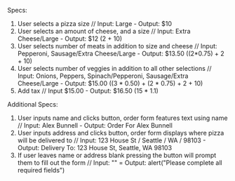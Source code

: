 Specs:
1. User selects a pizza size //
  Input: Large - Output: $10
2. User selects an amount of cheese, and a size //
  Input: Extra Cheese/Large - Output: $12 (2 + 10)
3. User selects number of meats in addition to size and cheese //
  Input: Pepperoni, Sausage/Extra Cheese/Large - Output: $13.50 ((2*0.75) + 2 + 10)
4.  User selects number of veggies in addition to all other selections //
  Input: Onions, Peppers, Spinach/Pepperoni, Sausage/Extra Cheese/Large -
  Output: $15.00 ((3 * 0.50) + (2 * 0.75) + 2 + 10)
5. Add tax //
  Input $15.00 - Output: $16.50 (15 * 1.1)

Additional Specs:
1. User inputs name and clicks button, order form features text using name //
  Input: Alex Bunnell - Output: Order For Alex Bunnell
2. User inputs address and clicks button, order form displays where pizza will be delivered to //
  Input: 123 House St / Seattle / WA / 98103 - Output: Delivery To: 123 House St, Seattle, WA 98103
3. If user leaves name or address blank pressing the button will prompt them to fill out the form // Input: "" = Output: alert("Please complete all required fields")
